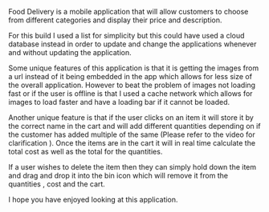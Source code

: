 Food Delivery is a mobile application that will allow customers to choose from different categories and display their price and description.

For this build I used a list for simplicity but this could have used a cloud database instead in order to update and change the applications whenever and without updating the application.

Some unique features of this application is that it is getting the images from a url instead of it being embedded in the app which allows for less size of the overall application. However to beat the problem of images not loading fast or if the user is offline is that I used a cache network which allows for images to load faster and have a loading bar if it cannot be loaded.

Another unique feature is that if the user clicks on an item it will store it by the correct name in the cart and will add different quantities depending on if the customer has added multiple of the same (Please refer to the video for clarification ). Once the items are in the cart it will in real time calculate the total cost as well as the total for the quantities.

If a user wishes to delete the item then they can simply hold down the item and drag and drop it into the bin icon which will remove it from the quantities , cost and the cart.

I hope you have enjoyed looking at this application.
